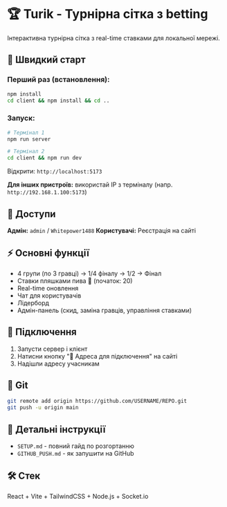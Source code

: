 # 🏆 Turik - Турнірна сітка з betting

Інтерактивна турнірна сітка з real-time ставками для локальної мережі.

## 🚀 Швидкий старт

### Перший раз (встановлення):
```bash
npm install
cd client && npm install && cd ..
```

### Запуск:
```bash
# Термінал 1
npm run server

# Термінал 2
cd client && npm run dev
```

Відкрити: `http://localhost:5173`

**Для інших пристроїв:** використай IP з терміналу (напр. `http://192.168.1.100:5173`)

## 👤 Доступи

**Адмін:** `admin` / `Whitepower1488`
**Користувачі:** Реєстрація на сайті

## ⚡ Основні функції

- 4 групи (по 3 гравці) → 1/4 фіналу → 1/2 → Фінал
- Ставки пляшками пива 🍺 (початок: 20)
- Real-time оновлення
- Чат для користувачів
- Лідерборд
- Адмін-панель (скид, заміна гравців, управління ставками)

## 📱 Підключення

1. Запусти сервер і клієнт
2. Натисни кнопку "📡 Адреса для підключення" на сайті
3. Надішли адресу учасникам

## 🔧 Git

```bash
git remote add origin https://github.com/USERNAME/REPO.git
git push -u origin main
```

## 📄 Детальні інструкції

- `SETUP.md` - повний гайд по розгортанню
- `GITHUB_PUSH.md` - як запушити на GitHub

## 🛠️ Стек

React + Vite + TailwindCSS + Node.js + Socket.io
